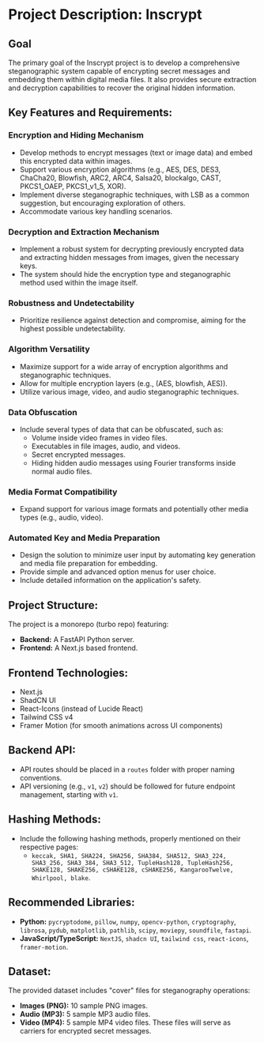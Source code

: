 # Project Description: Inscrypt

## Goal
The primary goal of the Inscrypt project is to develop a comprehensive steganographic system capable of encrypting secret messages and embedding them within digital media files. It also provides secure extraction and decryption capabilities to recover the original hidden information.

## Key Features and Requirements:

### Encryption and Hiding Mechanism
- Develop methods to encrypt messages (text or image data) and embed this encrypted data within images.
- Support various encryption algorithms (e.g., AES, DES, DES3, ChaCha20, Blowfish, ARC2, ARC4, Salsa20, blockalgo, CAST, PKCS1_OAEP, PKCS1_v1_5, XOR).
- Implement diverse steganographic techniques, with LSB as a common suggestion, but encouraging exploration of others.
- Accommodate various key handling scenarios.

### Decryption and Extraction Mechanism
- Implement a robust system for decrypting previously encrypted data and extracting hidden messages from images, given the necessary keys.
- The system should hide the encryption type and steganographic method used within the image itself.

### Robustness and Undetectability
- Prioritize resilience against detection and compromise, aiming for the highest possible undetectability.

### Algorithm Versatility
- Maximize support for a wide array of encryption algorithms and steganographic techniques.
- Allow for multiple encryption layers (e.g., (AES, blowfish, AES)).
- Utilize various image, video, and audio steganographic techniques.

### Data Obfuscation
- Include several types of data that can be obfuscated, such as:
    - Volume inside video frames in video files.
    - Executables in file images, audio, and videos.
    - Secret encrypted messages.
    - Hiding hidden audio messages using Fourier transforms inside normal audio files.

### Media Format Compatibility
- Expand support for various image formats and potentially other media types (e.g., audio, video).

### Automated Key and Media Preparation
- Design the solution to minimize user input by automating key generation and media file preparation for embedding.
- Provide simple and advanced option menus for user choice.
- Include detailed information on the application's safety.

## Project Structure:
The project is a monorepo (turbo repo) featuring:
- **Backend:** A FastAPI Python server.
- **Frontend:** A Next.js based frontend.

## Frontend Technologies:
- Next.js
- ShadCN UI
- React-Icons (instead of Lucide React)
- Tailwind CSS v4
- Framer Motion (for smooth animations across UI components)

## Backend API:
- API routes should be placed in a `routes` folder with proper naming conventions.
- API versioning (e.g., `v1`, `v2`) should be followed for future endpoint management, starting with `v1`.

## Hashing Methods:
- Include the following hashing methods, properly mentioned on their respective pages:
    - `keccak, SHA1, SHA224, SHA256, SHA384, SHA512, SHA3_224, SHA3_256, SHA3_384, SHA3_512, TupleHash128, TupleHash256, SHAKE128, SHAKE256, cSHAKE128, cSHAKE256, KangarooTwelve, Whirlpool, blake`.

## Recommended Libraries:
- **Python:** `pycryptodome`, `pillow`, `numpy`, `opencv-python`, `cryptography`, `librosa`, `pydub`, `matplotlib`, `pathlib`, `scipy`, `moviepy`, `soundfile`, `fastapi`.
- **JavaScript/TypeScript:** `NextJS`, `shadcn UI`, `tailwind css`, `react-icons`, `framer-motion`.

## Dataset:
The provided dataset includes "cover" files for steganography operations:
- **Images (PNG):** 10 sample PNG images.
- **Audio (MP3):** 5 sample MP3 audio files.
- **Video (MP4):** 5 sample MP4 video files.
These files will serve as carriers for encrypted secret messages.